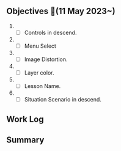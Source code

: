 ## Objectives  :notebook_with_decorative_cover:(11 May 2023~)

1. - [ ] Controls in descend.
2. - [ ] Menu Select
3. - [ ] Image Distortion.
4. - [ ] Layer color.
5. - [ ] Lesson Name.
6. - [ ] Situation Scenario in descend.

## Work Log

## Summary
